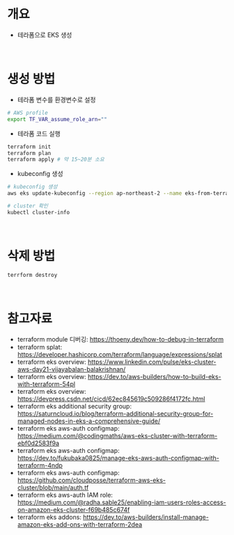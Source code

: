 # 개요
* 테라폼으로 EKS 생성

<br>

# 생성 방법

* 테라폼 변수를 환경변수로 설정

```bash
# AWS profile
export TF_VAR_assume_role_arn=""
```

* 테라폼 코드 실행
```bash
terraform init
terraform plan
terraform apply # 약 15~20분 소요
````

* kubeconfig 생성

```bash
# kubeconfig 생성
aws eks update-kubeconfig --region ap-northeast-2 --name eks-from-terraform

# cluster 확인
kubectl cluster-info
```

<br>

# 삭제 방법

```bash
terrform destroy
```

<br>

# 참고자료
* terraform module 디버깅: https://thoeny.dev/how-to-debug-in-terraform
* terraform splat: https://developer.hashicorp.com/terraform/language/expressions/splat
* terraform eks overview: https://www.linkedin.com/pulse/eks-cluster-aws-day21-vijayabalan-balakrishnan/
* terraform eks overview: https://dev.to/aws-builders/how-to-build-eks-with-terraform-54pl
* terraform eks overview: https://devpress.csdn.net/cicd/62ec845619c509286f4172fc.html
* terraform eks additional security group: https://saturncloud.io/blog/terraform-additional-security-group-for-managed-nodes-in-eks-a-comprehensive-guide/
* terraform eks aws-auth configmap: https://medium.com/@codingmaths/aws-eks-cluster-with-terraform-ebf0d2583f9a
* terraform eks aws-auth configmap: https://dev.to/fukubaka0825/manage-eks-aws-auth-configmap-with-terraform-4ndp
* terraform eks aws-auth configmap: https://github.com/cloudposse/terraform-aws-eks-cluster/blob/main/auth.tf
* terraform eks aws-auth IAM role: https://medium.com/@radha.sable25/enabling-iam-users-roles-access-on-amazon-eks-cluster-f69b485c674f
* terraform eks addons: https://dev.to/aws-builders/install-manage-amazon-eks-add-ons-with-terraform-2dea
